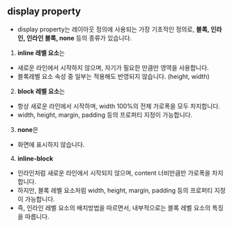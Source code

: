 
## display property

- display property는 레이아웃 정의에 사용되는 가장 기초적인 정의로, **블록, 인라인, 인라인 블록, none** 등의 종류가 있습니다.

1. **inline 레벨 요소**는
 - 새로운 라인에서 시작하지 않으며, 자기가 필요한 만큼만 영역을 사용합니다.
 - 블록레벨 요소 속성 중 일부는 적용해도 반영되지 않습니다. (height, width)

2. **block 레벨 요소**는 
 - 항상 새로운 라인에서 시작하며, width 100%의 전체 가로폭을 모두 차지합니다.
 - width, height, margin, padding 등의 프로퍼티 지정이 가능합니다.

3. **none**은
 - 화면에 표시하지 않습니다.

4. **inline-block**
 - 인라인처럼 새로운 라인에서 시작되지 않으며, content 너비만큼만 가로폭을 차지합니다.
 - 하지만, 블록 레벨 요소처럼 width, height, margin, padding 등의 프로퍼티 지정이 가능합니다.
 - 즉, 인라인 레벨 요소의 배치방법을 따르면서, 내부적으로는 블록 레벨 요소의 특징을 따릅니다.